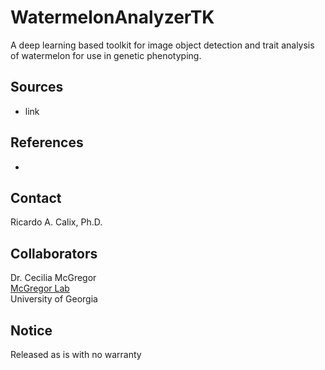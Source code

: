 # WatermelonAnalyzerTK

A deep learning based toolkit for image object detection and trait analysis of watermelon for use in genetic phenotyping.

## Sources

* link

## References

*

## Contact

Ricardo A. Calix, Ph.D.

## Collaborators

Dr. Cecilia McGregor \
[McGregor Lab](https://mcgregorlab.uga.edu) \
University of Georgia

## Notice

Released as is with no warranty
